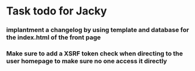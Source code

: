 # Task todo for Jacky

### implantment a changelog by using template and database for the index.html of the front page



### Make sure to add a XSRF token check when directing to the user homepage to make sure no one access it directly